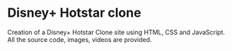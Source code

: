 # Disney+ Hotstar clone
Creation of a Disney+ Hotstar Clone site using HTML, CSS and JavaScript.  All the source code, images, videos are provided. 
